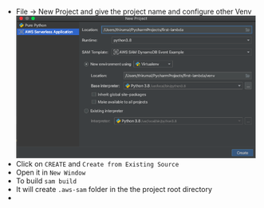 * File -> New Project and give the project name and configure other Venv
![create_lambda,png](create_lambda.png)
* Click on `CREATE` and `Create from Existing Source`
* Open it in `New Window`
* To build `sam build`
* It will create `.aws-sam` folder in the the project root directory
*  
   